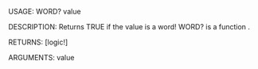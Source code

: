 USAGE:
     WORD? value 

DESCRIPTION:
     Returns TRUE if the value is a word!
     WORD? is a function .

RETURNS: [logic!]

ARGUMENTS:
    value
